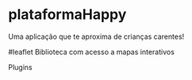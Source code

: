 # plataformaHappy
 Uma aplicação que te aproxima de crianças carentes!

#leaflet 
Biblioteca com acesso a mapas interativos

Plugins
